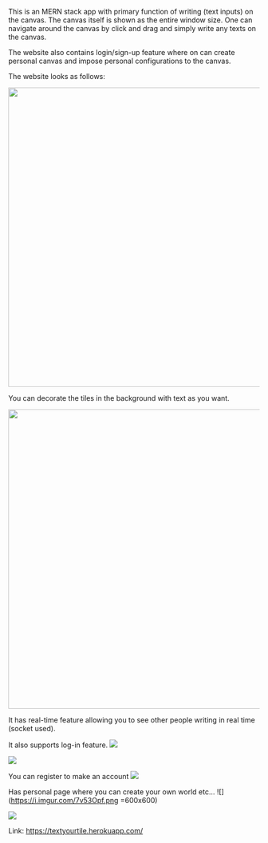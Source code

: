 This is an MERN stack app with primary function of writing (text inputs) on the canvas. The canvas itself is shown as the entire window size. One can navigate around the canvas by click and drag and simply write any texts on the canvas. 

The website also contains login/sign-up feature where on can create personal canvas and impose personal configurations to the canvas.

The website looks as follows:

<img src="https://i.imgur.com/3NUr5pg.png" width=600 height=600>


You can decorate the tiles in the background with text as you want.

<img src="https://i.imgur.com/QDWPB3R.png" width=900 height=600>


It has real-time feature allowing you to see other people writing in real time (socket used).

It also supports log-in feature.
![](https://i.imgur.com/pTS9ZKQ.png)

![](https://i.imgur.com/VfQJUlg.png)


You can register to make an account
![](https://i.imgur.com/WaXZlkt.png)


Has personal page where you can create your own world etc...
![](https://i.imgur.com/7v53Opf.png =600x600)

![](https://i.imgur.com/X9w0L5j.png)

Link: https://textyourtile.herokuapp.com/

